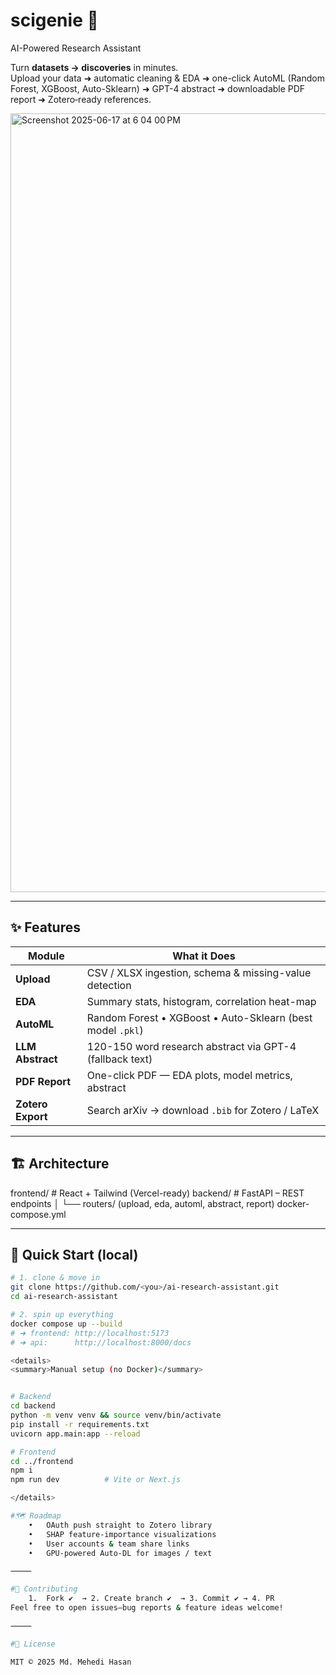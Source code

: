 # scigenie 🧠 
AI-Powered Research Assistant

Turn **datasets → discoveries** in minutes.  
Upload your data ➜ automatic cleaning & EDA ➜ one-click AutoML (Random Forest, XGBoost, Auto-Sklearn) ➜ GPT-4 abstract ➜ downloadable PDF report ➜ Zotero‐ready references.

<img width="1246" alt="Screenshot 2025-06-17 at 6 04 00 PM" src="https://github.com/user-attachments/assets/c85524c6-0f2d-4430-8d61-2ce7dcc79703" />

---

## ✨ Features

| Module               | What it Does                                              |
|----------------------|-----------------------------------------------------------|
| **Upload**           | CSV / XLSX ingestion, schema & missing-value detection    |
| **EDA**              | Summary stats, histogram, correlation heat-map           |
| **AutoML**           | Random Forest • XGBoost • Auto-Sklearn (best model `.pkl`)|
| **LLM Abstract**     | 120-150 word research abstract via GPT-4 (fallback text) |
| **PDF Report**       | One-click PDF — EDA plots, model metrics, abstract       |
| **Zotero Export**    | Search arXiv → download `.bib` for Zotero / LaTeX        |

---

## 🏗️ Architecture

frontend/   # React + Tailwind (Vercel-ready)
backend/    # FastAPI – REST endpoints
│  └── routers/ (upload, eda, automl, abstract, report)
docker-compose.yml

---

## 🚀 Quick Start (local)

```bash
# 1. clone & move in
git clone https://github.com/<you>/ai-research-assistant.git
cd ai-research-assistant

# 2. spin up everything
docker compose up --build
# ➜ frontend: http://localhost:5173
# ➜ api:      http://localhost:8000/docs

<details>
<summary>Manual setup (no Docker)</summary>


# Backend
cd backend
python -m venv venv && source venv/bin/activate
pip install -r requirements.txt
uvicorn app.main:app --reload

# Frontend
cd ../frontend
npm i
npm run dev          # Vite or Next.js

</details>

#🗺️ Roadmap
	•	OAuth push straight to Zotero library
	•	SHAP feature-importance visualizations
	•	User accounts & team share links
	•	GPU-powered Auto-DL for images / text

⸻

#🤝 Contributing
	1.	Fork ✔︎  → 2. Create branch ✔︎  → 3. Commit ✔︎ → 4. PR
Feel free to open issues—bug reports & feature ideas welcome!

⸻

#📄 License

MIT © 2025 Md. Mehedi Hasan


